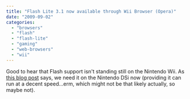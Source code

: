 ```yaml
---
title: "Flash Lite 3.1 now available through Wii Browser (Opera)"
date: "2009-09-02"
categories: 
  - "browsers"
  - "flash"
  - "flash-lite"
  - "gaming"
  - "web-browsers"
  - "wii"
---
```


Good to hear that Flash support isn't standing still on the Nintendo Wii. As [this blog post](http://flashmobile.scottjanousek.com/2009/09/01/nintendo-wii-flash-player-supported-via-opera-updated-to-flash-lite-3-1-flash-89/) says, we need it on the Nintendo DSi now (providing it can run at a decent speed...erm, which might not be that likely actually, so maybe not).
